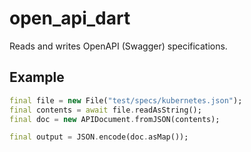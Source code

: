 # open_api_dart

Reads and writes OpenAPI (Swagger) specifications.

Example
---

```dart
final file = new File("test/specs/kubernetes.json");
final contents = await file.readAsString();
final doc = new APIDocument.fromJSON(contents);

final output = JSON.encode(doc.asMap());
```

